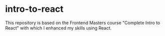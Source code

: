 # intro-to-react
This repository is based on the Frontend Masters course "Complete Intro to React" with which I enhanced my skills using React.
